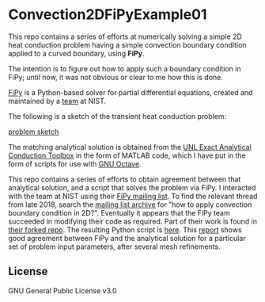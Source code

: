 # Convection2DFiPyExample01
This repo contains a series of efforts at numerically solving a simple 2D heat conduction problem having a simple convection boundary condition applied to a curved boundary, using **FiPy**.

The intention is to figure out how to apply such a boundary condition in FiPy; until now, it was not obvious or clear to me how this is done.

[FiPy](https://www.ctcms.nist.gov/fipy/) is a Python-based solver for partial differential equations, created and maintained by a [team](https://www.ctcms.nist.gov/fipy/documentation/CREDITS.html) at NIST.

The following is a sketch of the transient heat conduction problem:

[problem sketch](reportImages/2018-11-16_22-15-18Report.jpg)

The matching analytical solution is obtained from the [UNL Exact Analytical Conduction Toolbox](http://exact.unl.edu/exact/contents/display.php?eqtype=Heat%20Equation,%201D%20Hollow%20Cylinder&&name=Hollow%20cylinder%20with%20heating%20through%20convection%20at%20outer%20surface%20and%20insulated%20at%20inner%20surface) in the form of MATLAB code, which I have put in the form of scripts for use with [GNU Octave](https://www.gnu.org/software/octave/).

This repo contains a series of efforts to obtain agreement between that analytical solution, and a script that solves the problem via FiPy.  I interacted with the team at NIST using their [FiPy mailing list](https://www.ctcms.nist.gov/fipy/documentation/MAIL.html).  To find the relevant thread from late 2018, search the [mailing list archive](https://www.mail-archive.com/fipy@nist.gov/) for "how to apply convection boundary condition in 2D?".  Eventually it appears that the FiPy team succeeded in modifying their code as required.  Part of their work is found in [their forked repo](https://github.com/guyer/Convection2DFiPyExample01).  The resulting Python script is [here](ConvectionTestProblem2D_01_20181215Version.py).  This [report](Report20181216.pdf) shows good agreement between FiPy and the analytical solution for a particular set of problem input parameters, after several mesh refinements.

## License

GNU General Public License v3.0

